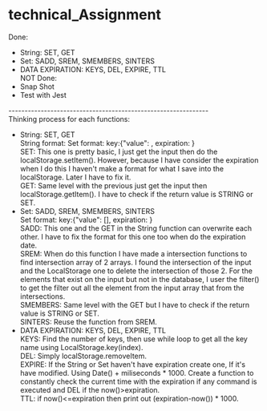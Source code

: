 # technical_Assignment
Done:<br />
* String: SET, GET<br />
* Set: SADD, SREM, SMEMBERS, SINTERS<br />
* DATA EXPIRATION: KEYS, DEL, EXPIRE, TTL<br />
NOT Done:<br />
* Snap Shot<br />
* Test with Jest<br />

--------------------------------------------------------------<br />
Thinking process for each functions:<br />

* String: SET, GET<br />
  String format: Set format: key:{"value": , expiration: }<br />
  SET: This one is pretty basic, I just get the input then do the localStorage.setItem(). However, because I have consider the expiration when I do this I haven't make a   format for what I save into the localStorage. Later I have to fix it.<br />
  GET: Same level with the previous just get the input then localStorage.getItem(). I have to check if the return value is STRING or SET.<br />
* Set: SADD, SREM, SMEMBERS, SINTERS<br />
  Set format: key:{"value": [], expiration: }<br />
  SADD: This one and the GET in the String function can overwrite each other. I have to fix the format for this one too when do the expiration date.<br />
  SREM: When do this function I have made a intersection functions to find intersection array of 2 arrays. I found the intersection of the input and the LocalStorage one   to delete the intersection of those 2. For the elements that exist on the input but not in the database, I user the filter() to get the filter out all the element from   the input array that from the intersections.<br />
  SMEMBERS: Same level with the GET but I have to check if the return value is STRING or SET.<br />
  SINTERS: Reuse the function from SREM.<br />
* DATA EXPIRATION: KEYS, DEL, EXPIRE, TTL<br />
  KEYS: Find the number of keys, then use while loop to get all the key name using LocalStorage.key(index).<br />
  DEL: Simply localStorage.removeItem.<br />
  EXPIRE: If the String or Set haven't have expiration create one, If it's have modified. Using Date() + miliseconds * 1000. Create a function to constantly check the 
  current time with the expiration if any command is executed and DEL if the now()>expiration.<br />
  TTL: if now()<=expiration then print out (expiration-now()) * 1000.<br />
  
